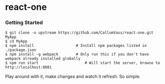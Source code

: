 # react-one

### Getting Started

```shell
$ git clone -o upstream https://github.com/CallumVass/react-one.git MyApp
$ cd MyApp
$ npm install                   # Install npm packages listed in ./package.json
$ npm install -g webpack        # Only run this if you don't have webpack already installed globally
$ npm run start                     # Will start the server, browse to http://localhost:8081
```

Play around with it, make changes and watch it refresh. So simple.

